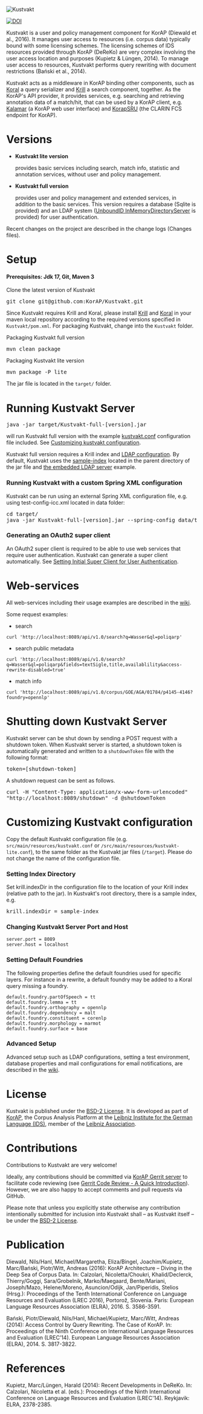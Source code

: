 ![Kustvakt](https://raw.githubusercontent.com/KorAP/Kustvakt/master/misc/kustvakt.png)

[![DOI](https://zenodo.org/badge/104361763.svg)](https://zenodo.org/badge/latestdoi/104361763)

Kustvakt is a user and policy management component for KorAP (Diewald et al., 2016). It manages user access to resources (i.e. corpus data) typically bound with some licensing schemes. The licensing schemes of IDS resources provided through KorAP (DeReKo) are very complex involving the user access location and purposes (Kupietz & Lüngen, 2014). To manage user access to resources, Kustvakt performs query rewriting with document restrictions (Bański et al., 2014).

Kustvakt acts as a middleware in KorAP binding other components, such as [Koral](https://github.com/KorAP/Koral) a query serializer and [Krill](https://github.com/KorAP/Krill) a search component, together. As the KorAP's API provider, it provides services, e.g. searching and retrieving annotation data of a match/hit, that can be used by a KorAP client, e.g. [Kalamar](https://github.com/KorAP/Kalamar) (a KorAP web user interface) and [KorapSRU](https://github.com/KorAP/KorapSRU) (the CLARIN FCS endpoint for KorAP).


# Versions
* <b>Kustvakt lite version</b>
  
  provides basic services including search, match info, statistic and annotation services, without user and policy management.

* <b>Kustvakt full version</b>
  
  provides user and policy management and extended services, in addition to the basic services. This version requires a database (Sqlite is provided) and an LDAP system ([UnboundID InMemoryDirectoryServer](https://github.com/pingidentity/ldapsdk) is provided) for user authentication.
  
Recent changes on the project are described in the change logs (Changes files).
  

# Setup


#### Prerequisites: Jdk 17, Git, Maven 3

Clone the latest version of Kustvakt
<pre>
git clone git@github.com:KorAP/Kustvakt.git
</pre>

Since Kustvakt requires Krill and Koral, please install [Krill](https://github.com/KorAP/Krill) and [Koral](https://github.com/KorAP/Koral) in your maven local repository according to the required versions specified in ```Kustvakt/pom.xml```. For packaging Kustvakt, change into the `Kustvakt` folder.

Packaging Kustvakt full version
<pre>
mvn clean package
</pre>

Packaging Kustvakt lite version
<pre>
mvn package -P lite
</pre>
The jar file is located in the ```target/``` folder.


# Running Kustvakt Server

<pre>
java -jar target/Kustvakt-full-[version].jar    
</pre>

will run Kustvakt full version with the example [kustvakt.conf](https://github.com/KorAP/Kustvakt/blob/master/src/main/resources/kustvakt.conf) configuration file included. See [Customizing kustvakt configuration](https://github.com/KorAP/Kustvakt/edit/master/README.md#customizing-kustvakt-configuration).

Kustvakt full version requires a Krill index and [LDAP configuration](https://github.com/KorAP/Kustvakt/wiki/LDAP-Setting). By default, Kustvakt uses the [sample-index](https://github.com/KorAP/Kustvakt/tree/master/sample-index) located in the parent directory of the jar file and [the embedded LDAP server](https://github.com/KorAP/Kustvakt/blob/master/src/main/resources/embedded-ldap-example.conf) example.

### Running Kustvakt with a custom Spring XML configuration

Kustvakt can be run using an external Spring XML configuration file, e.g. using test-config-icc.xml located in data folder:

<pre>
cd target/
java -jar Kustvakt-full-[version].jar --spring-config data/test-config-icc.xml 
</pre>

### Generating an OAuth2 super client

An OAuth2 super client is required to be able to use web services that require user authentication. Kustvakt can generate a super client automatically. See  [Setting Initial Super Client for User Authentication](https://github.com/KorAP/Kustvakt/wiki/Setting-Initial-Super-Client-for-User-Authentication). 


# Web-services

All web-services including their usage examples are described in the [wiki](https://github.com/KorAP/Kustvakt/wiki).

Some request examples:

* search

```
curl 'http://localhost:8089/api/v1.0/search?q=Wasser&ql=poliqarp'
```

* search public metadata

```
curl 'http://localhost:8089/api/v1.0/search?q=Wasser&ql=poliqarp&fields=textSigle,title,availablility&access-rewrite-disabled=true'
```

* match info

```
curl 'http://localhost:8089/api/v1.0/corpus/GOE/AGA/01784/p4145-4146?foundry=opennlp'
```



# Shutting down Kustvakt Server

Kustvakt server can be shut down by sending a POST request with a shutdown token. When Kustvakt server is started, a shutdown token is automatically generated and written to a ```shutdownToken``` file with the following format:

<pre>
token=[shutdown-token]
</pre>

A shutdown request can be sent as follows.

<pre>
curl -H "Content-Type: application/x-www-form-urlencoded" 
"http://localhost:8089/shutdown" -d @shutdownToken  
</pre>

# Customizing Kustvakt configuration

Copy the default Kustvakt configuration file (e.g. ```src/main/resources/kustvakt.conf``` or ```/src/main/resources/kustvakt-lite.conf```), to the same  folder as the Kustvakt jar files  (```/target```). Please do not change the name of the configuration file.

### Setting Index Directory

Set krill.indexDir in the configuration file to the location of your Krill index (relative path to the jar). In Kustvakt's root directory, there is a sample index, e.g.
<pre>krill.indexDir = sample-index</pre>


### Changing Kustvakt Server Port and Host

	server.port = 8089
	server.host = localhost

### Setting Default Foundries

The following properties define the default foundries used for specific layers. 
For instance in a rewrite, a default foundry may be added to a Koral query
missing a foundry.   
   

	default.foundry.partOfSpeech = tt
	default.foundry.lemma = tt
	default.foundry.orthography = opennlp
	default.foundry.dependency = malt
	default.foundry.constituent = corenlp
	default.foundry.morphology = marmot
	default.foundry.surface = base



### Advanced Setup

Advanced setup such as LDAP configurations, setting a test environment, database properties and mail configurations for email notifications, are described in the [wiki](https://github.com/KorAP/Kustvakt/wiki).

# License

Kustvakt is published under the [BSD-2 License](https://raw.githubusercontent.com/KorAP/Kustvakt/master/LICENSE). It is developed as part of [KorAP](https://korap.ids-mannheim.de/), the Corpus Analysis Platform at the [Leibniz Institute for the German Language (IDS)](https://www.ids-mannheim.de/),
member of the [Leibniz Association](https://www.leibniz-gemeinschaft.de).

# Contributions

Contributions to Kustvakt are very welcome!

Ideally, any contributions should be committed via [KorAP Gerrit server](https://korap.ids-mannheim.de/gerrit/) to facilitate code reviewing (see [Gerrit Code Review - A Quick Introduction](https://korap.ids-mannheim.de/gerrit/Documentation/intro-quick.html)). However, we are also happy to accept comments and pull requests via GitHub.

Please note that unless you explicitly state otherwise any contribution intentionally submitted for inclusion into Kustvakt shall –	
as Kustvakt itself – be under the [BSD-2 License](https://raw.githubusercontent.com/KorAP/Kustvakt/master/LICENSE).

# Publication

Diewald, Nils/Hanl, Michael/Margaretha, Eliza/Bingel, Joachim/Kupietz, Marc/Bański, Piotr/Witt, Andreas (2016):
    KorAP Architecture – Diving in the Deep Sea of Corpus Data. In: Calzolari, Nicoletta/Choukri, Khalid/Declerck, Thierry/Goggi, Sara/Grobelnik, Marko/Maegaard, Bente/Mariani, Joseph/Mazo, Helene/Moreno, Asuncion/Odijk, Jan/Piperidis, Stelios (Hrsg.): Proceedings of the Tenth International Conference on Language Resources and Evaluation (LREC 2016), Portorož, Slovenia. Paris: European Language Resources Association (ELRA), 2016. S. 3586-3591.

Bański, Piotr/Diewald, Nils/Hanl, Michael/Kupietz, Marc/Witt, Andreas (2014):
    Access Control by Query Rewriting. The Case of KorAP. In: Proceedings of the Ninth Conference on International Language Resources and Evaluation (LREC’14). European Language Resources Association (ELRA), 2014. S. 3817-3822.


# References

Kupietz, Marc/Lüngen, Harald (2014): Recent Developments in DeReKo. In: Calzolari, Nicoletta et al. (eds.): Proceedings of the Ninth International Conference on Language Resources and Evaluation (LREC'14). Reykjavik: ELRA, 2378-2385.
